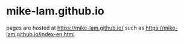 # mike-lam.github.io

pages are hosted at https://mike-lam.github.io/
such as https://mike-lam.github.io/index-en.html
